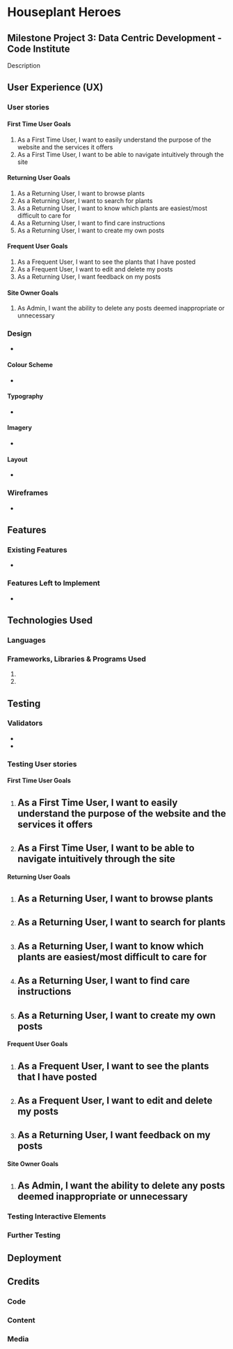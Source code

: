 # Houseplant Heroes 
## Milestone Project 3: Data Centric Development - Code Institute

Description

## User Experience (UX)

### User stories

#### First Time User Goals

1. As a First Time User, I want to easily understand the purpose of the website and the services it offers
2. As a First Time User, I want to be able to navigate intuitively through the site

#### Returning User Goals

1. As a Returning User, I want to browse plants
2. As a Returning User, I want to search for plants
3. As a Returning User, I want to know which plants are easiest/most difficult to care for  
4. As a Returning User, I want to find care instructions
5. As a Returning User, I want to create my own posts

#### Frequent User Goals

1. As a Frequent User, I want to see the plants that I have posted  
2. As a Frequent User, I want to edit and delete my posts 
3. As a Returning User, I want feedback on my posts 

#### Site Owner Goals

1. As Admin, I want the ability to delete any posts deemed inappropriate or unnecessary 


### Design 

- 

#### Colour Scheme

- 

#### Typography

- 

#### Imagery

- 

#### Layout 

- 

### Wireframes

- 

## Features

### Existing Features

- 

### Features Left to Implement

- 

## Technologies Used

### Languages

### Frameworks, Libraries & Programs Used

1. 

2. 

## Testing

### Validators 
- 
- 

### Testing User stories

#### First Time User Goals
1. As a First Time User, I want to easily understand the purpose of the website and the services it offers
    - 

2. As a First Time User, I want to be able to navigate intuitively through the site
    - 

#### Returning User Goals
1. As a Returning User, I want to browse plants
    - 

2. As a Returning User, I want to search for plants
    - 

3. As a Returning User, I want to know which plants are easiest/most difficult to care for  
    - 

4. As a Returning User, I want to find care instructions
    - 

5. As a Returning User, I want to create my own posts
    - 

#### Frequent User Goals
1. As a Frequent User, I want to see the plants that I have posted
    - 

2. As a Frequent User, I want to edit and delete my posts 
    - 

3. As a Returning User, I want feedback on my posts
    - 

#### Site Owner Goals

1. As Admin, I want the ability to delete any posts deemed inappropriate or unnecessary 
    - 

### Testing Interactive Elements 

### Further Testing

## Deployment 

## Credits

### Code 

### Content 

### Media

